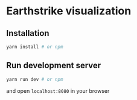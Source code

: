 # Earthstrike visualization

## Installation
``` bash
yarn install # or npm
```

## Run development server
``` bash
yarn run dev # or npm
```

and open `localhost:8080` in your browser
